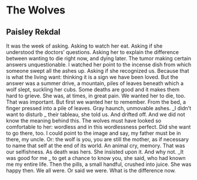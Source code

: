 # The Wolves
## Paisley Rekdal
It was the week of asking. Asking
to watch her eat. Asking if she understood
the doctors’ questions. Asking her
to explain the difference between
wanting to die right now, and dying later.
The tumor making certain answers
unquestionable. I watched her point
to the incense dish from which
someone swept all the ashes up. Asking
if she recognized us. Because that
is what the living want: thinking
it is a sign we have been loved.
But the answer was a summer drive,
a mountain, piles of leaves beneath which
a wolf slept, suckling her cubs.
Some deaths are good
and it makes them hard to grieve.
She was, at times, in great pain. We wanted her
to die, too. That was important. But first
we wanted her to remember.
From the bed, a finger pressed
into a pile of leaves. Gray haunch,
unmovable ashes. _I didn’t want to disturb
_
their tableau, she told us. And drifted off. And
we did not know the meaning behind this.
The wolves must have looked so comfortable
to her: wordless and in this wordlessness
perfect. Did she want to go there, too.
I could point to the image and say, my father
must be in there, my uncle. Or:
the wolf is you, you are still the mother,
as if necessary to name that self
at the end of its world. An animal cry,
memory. That was our selfishness.
As death was hers. She insisted upon it.
And why not. _It was good for me
_
to get a chance to know you,
she said, who had known me
my entire life. Then the pills, a small
handful, crushed into juice.
She was happy then. We all were. Or
said we were. What
is the difference now.